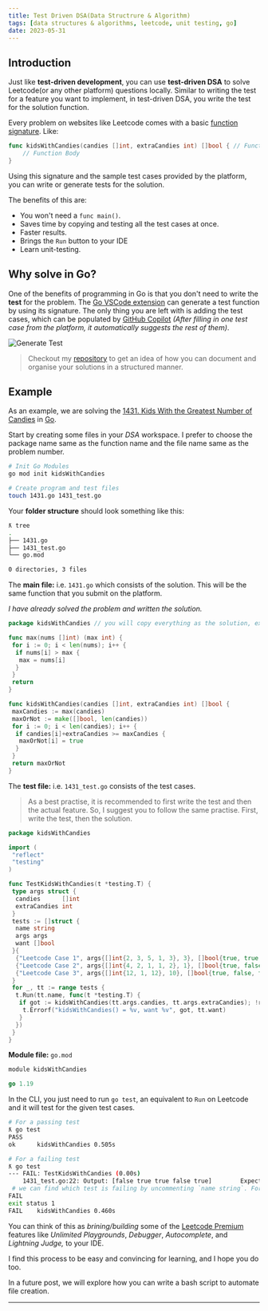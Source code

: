```yaml
---
title: Test Driven DSA(Data Structrure & Algorithm)
tags: [data structures & algorithms, leetcode, unit testing, go]
date: 2023-05-31
---
```


## Introduction

Just like **test-driven development**, you can use **test-driven DSA** to solve Leetcode(or any other platform) questions locally.
Similar to writing the test for a feature you want to implement, in test-driven DSA, you write the test for the solution function.

Every problem on websites like Leetcode comes with a basic [function signature](https://developer.mozilla.org/en-US/docs/Glossary/Signature/Function). Like:

```go
func kidsWithCandies(candies []int, extraCandies int) []bool { // Function Signature
    // Function Body
}
```

Using this signature and the sample test cases provided by the platform, you can write or generate tests for the solution.

The benefits of this are:

* You won't need a `func main()`.
* Saves time by copying and testing all the test cases at once.
* Faster results.
* Brings the `Run` button to your IDE
* Learn unit-testing.

## Why solve in Go?

One of the benefits of programming in Go is that you don't need to write the **test** for the problem. The [Go VSCode extension](https://marketplace.visualstudio.com/items?itemName=golang.Go) can generate a test function by using its signature. The only thing you are left with is adding the test cases, which can be populated by [GitHub Copilot](https://github.com/features/copilot) *(After filling in one test case from the platform, it automatically suggests the rest of them)*.

![Generate Test](https://code.visualstudio.com/assets/docs/languages/go/testcommands.png)

> Checkout my [repository](https://gitlab.com/jammutkarsh/dsa-in-go) to get an idea of how you can document and organise your solutions in a structured manner.

## Example

As an example, we are solving the [1431. Kids With the Greatest Number of Candies](https://leetcode.com/problems/kids-with-the-greatest-number-of-candies/) in [Go](https://go.dev/).

Start by creating some files in your *DSA* workspace. I prefer to choose the package name same as the function name and the file name same as the problem number.

```bash
# Init Go Modules
go mod init kidsWithCandies

# Create program and test files
touch 1431.go 1431_test.go
```

Your **folder structure** should look something like this:

```bash
ƛ tree                           
.
├── 1431.go
├── 1431_test.go
└── go.mod

0 directories, 3 files
```

The **main file:** i.e. `1431.go` which consists of the solution. This will be the same function that you submit on the platform.

*I have already solved the problem and written the solution.*

```go
package kidsWithCandies // you will copy everything as the solution, except this line.

func max(nums []int) (max int) {
 for i := 0; i < len(nums); i++ {
  if nums[i] > max {
   max = nums[i]
  }
 }
 return
}

func kidsWithCandies(candies []int, extraCandies int) []bool {
 maxCandies := max(candies)
 maxOrNot := make([]bool, len(candies))
 for i := 0; i < len(candies); i++ {
  if candies[i]+extraCandies >= maxCandies {
   maxOrNot[i] = true
  }
 }
 return maxOrNot
}
```

The **test file:** i.e. `1431_test.go` consists of the test cases.

> As a best practise, it is recommended to first write the test and then the actual feature.
> So, I suggest you to follow the same practise. First, write the test, then the solution.

```go
package kidsWithCandies

import (
 "reflect"
 "testing"
)

func TestKidsWithCandies(t *testing.T) {
 type args struct {
  candies      []int
  extraCandies int
 }
 tests := []struct {
  name string
  args args
  want []bool
 }{
  {"Leetcode Case 1", args{[]int{2, 3, 5, 1, 3}, 3}, []bool{true, true, true, false, true}},
  {"Leetcode Case 2", args{[]int{4, 2, 1, 1, 2}, 1}, []bool{true, false, false, false, false}},
  {"Leetcode Case 3", args{[]int{12, 1, 12}, 10}, []bool{true, false, true}},
 }
 for _, tt := range tests {
  t.Run(tt.name, func(t *testing.T) {
   if got := kidsWithCandies(tt.args.candies, tt.args.extraCandies); !reflect.DeepEqual(got, tt.want) {
    t.Errorf("kidsWithCandies() = %v, want %v", got, tt.want)
   }
  })
 }
}
```

**Module file:** `go.mod`

```go
module kidsWithCandies

go 1.19
```

In the CLI, you just need to run `go test`, an equivalent to `Run` on Leetcode and it will test for the given test cases.

```bash
# For a passing test
ƛ go test         
PASS
ok      kidsWithCandies 0.505s

# For a failing test
ƛ go test
--- FAIL: TestKidsWithCandies (0.00s)
    1431_test.go:22: Output: [false true true false true]        Expected: [true true true false true]
 # we can find which test is failing by uncommenting `name string`. For more info refer _test.go file. 
FAIL
exit status 1
FAIL    kidsWithCandies 0.460s
```

You can think of this as *brining/building* some of the [Leetcode Premium](https://leetcode.com/subscribe/) features like *Unlimited Playgrounds*, *Debugger*, *Autocomplete*, and *Lightning Judge,* to your IDE.

I find this process to be easy and convincing for learning, and I hope you do too.

In a future post, we will explore how you can write a bash script to automate file creation.

---
